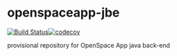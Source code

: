 # openspaceapp-jbe
[![Build Status](https://travis-ci.org/jasontrublu/openspaceapp-jbe.svg?branch=master)](https://travis-ci.org/jasontrublu/openspaceapp-jbe)[![codecov](https://codecov.io/gh/jasontrublu/openspaceapp-jbe/branch/master/graph/badge.svg)](https://codecov.io/gh/jasontrublu/openspaceapp-jbe)

provisional repository for OpenSpace App java back-end
